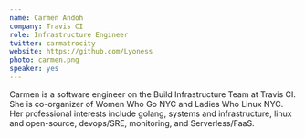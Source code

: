 ```yaml
---
name: Carmen Andoh
company: Travis CI
role: Infrastructure Engineer
twitter: carmatrocity
website: https://github.com/Lyoness
photo: carmen.png
speaker: yes
---
```

Carmen is a software engineer on the Build Infrastructure Team at Travis CI. She is co-organizer of Women Who Go NYC  and Ladies Who Linux NYC.  Her professional interests include golang, systems and infrastructure, linux and open-source, devops/SRE, monitoring, and Serverless/FaaS.
